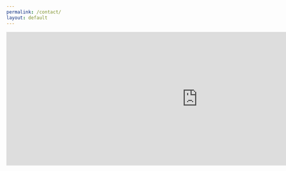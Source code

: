 ```yaml
---
permalink: /contact/
layout: default
---
```

<div class="map-frame">
<iframe width="1000" height="350" frameborder="0" scrolling="no" marginheight="0" src="https://maps.google.com/maps?q=1934 N Freetown Rd, Freetown, PE, Canada, &t=&z=10&ie=UTF8&iwloc=&output=embed" marginwidth="0"></iframe>
</div>
